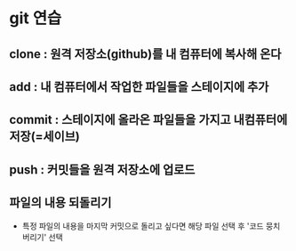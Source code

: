 # git 연습

## clone : 원격 저장소(github)를 내 컴퓨터에 복사해 온다

## add : 내 컴퓨터에서 작업한 파일들을 스테이지에 추가

## commit : 스테이지에 올라온 파일들을 가지고 내컴퓨터에 저장(=세이브)

## push : 커밋들을 원격 저장소에 업로드

## 파일의 내용 되돌리기

- 특정 파일의 내용을 마지막 커밋으로 돌리고 싶다면 해당 파일 선택 후 '코드 뭉치 버리기' 선택
